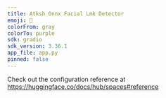 ```yaml
---
title: Atksh Onnx Facial Lmk Detector
emoji: 🏢
colorFrom: gray
colorTo: purple
sdk: gradio
sdk_version: 3.36.1
app_file: app.py
pinned: false
---
```


Check out the configuration reference at https://huggingface.co/docs/hub/spaces#reference
